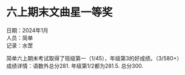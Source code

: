 # 六上期末文曲星一等奖
日期：2024年1月  
人员：简单  
记录：水罡    

简单六上期末考试取得了班级第一（1/45），年级第3的好成绩。（3/580+）  
成绩详情：语数外总分281. 年级第1/2都为281.5. 总分300.